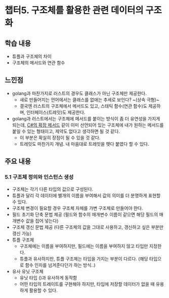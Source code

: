 # 챕터5. 구조체를 활용한 관련 데이터의 구조화

## 학습 내용
- 튜플과 구조체의 차이
- 구조체의 메서드와 연관 함수

## 느낀점
- golang과 마찬가지로 러스트의 경우도 클래스가 아닌 구조체만 제공한다.
    - 새로 만들어지는 언어에서는 클래스를 없애는 추세로 보인다? ~(상속 극혐)~
    - 결국엔 러스트의 구조체에서 메서드도 있고, 스태틱 함수(연관 함수)도 제공하며, 인터페이스(트레잇)도 제공한다.
- golang과 러스트에서는 구조체에 메서드를 붙이는 방식이 좀 더 유연성을 가지게 되는데, [C#의 확장 메서드](https://docs.microsoft.com/ko-kr/dotnet/csharp/programming-guide/classes-and-structs/extension-methods) 같이 이미 선언되어 있는 구조체에 내가 원하는 메서드를 붙일 수 있는 형태이고, 제약도 없다고 생각하면 될 것 같다.
    - 이 부분은 확실히 장점이 될 수 있을 것 같다.
    - 트레잇도 마찬가지 개념. 내 마음대로 트레잇을 뗏다 붙였다 할 수 있다.

## 주요 내용

### 5.1 구조체 정의와 인스턴스 생성
- 구조체는 각기 다른 타입의 값으로 구성된다.
- 튜플과 달리 각 데이터에 별개의 이름을 부여해서 값의 의미를 더 분명하게 표현할 수 있다.
- 구조체 변경이 필요할 경우 구조체 자체를 가변 구조체로 만들어야 한다.
- 필드 초기화 단축 문법 제공 (필드와 함수의 매개변수 이름이 같으면 해당 필드의 매개변수 값을 집어 넣는다)
- 구조체 갱신 문법 제공 (다른 구조체의 값을 그대로 사용하고, 갱신하고 싶은 부분만 갱신 가능)
- 튜플 구조체
    - 구조체에는 이름을 부여하지만, 필드에는 이름을 부여하지 않고 타입만 지정한다.
    - 튜플과 유사하지만, 튜플 구조체는 타입을 가지는 부분이 다르다. (해당 타입으로 함수 인자를 넘겨준다던가 하는 방식..)
- 유사 유닛 구조체
    - 유닛 타입 ()과 유사하게 동작함
    - 어떤 타입의 트레이트를 구현해야 하지만, 타입에 저장할 데이터가 없을 때 유용하게 활용할 수 있다.